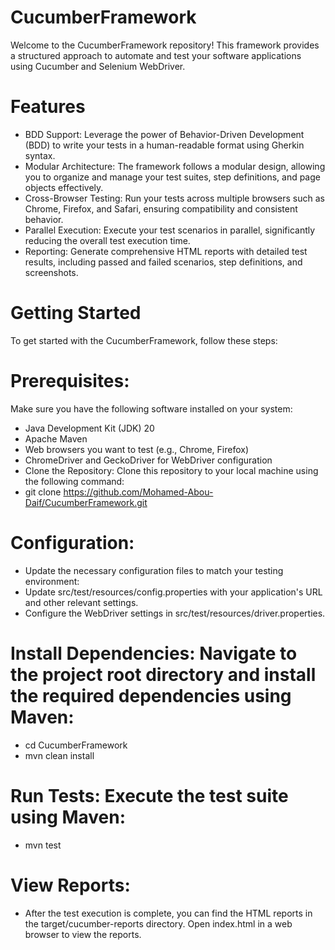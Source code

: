 # CucumberFramework

Welcome to the CucumberFramework repository! This framework provides a structured approach to automate and test your software applications using Cucumber and Selenium WebDriver.

# Features

- BDD Support: Leverage the power of Behavior-Driven Development (BDD) to write your tests in a human-readable format using Gherkin syntax.
- Modular Architecture: The framework follows a modular design, allowing you to organize and manage your test suites, step definitions, and page objects effectively.
- Cross-Browser Testing: Run your tests across multiple browsers such as Chrome, Firefox, and Safari, ensuring compatibility and consistent behavior.
- Parallel Execution: Execute your test scenarios in parallel, significantly reducing the overall test execution time.
- Reporting: Generate comprehensive HTML reports with detailed test results, including passed and failed scenarios, step definitions, and screenshots.

# Getting Started

To get started with the CucumberFramework, follow these steps:

# Prerequisites: 
Make sure you have the following software installed on your system:

- Java Development Kit (JDK) 20
- Apache Maven
- Web browsers you want to test (e.g., Chrome, Firefox)
- ChromeDriver and GeckoDriver for WebDriver configuration
- Clone the Repository: Clone this repository to your local machine using the following command:
- git clone https://github.com/Mohamed-Abou-Daif/CucumberFramework.git

# Configuration: 

- Update the necessary configuration files to match your testing environment:
- Update src/test/resources/config.properties with your application's URL and other relevant settings.
- Configure the WebDriver settings in src/test/resources/driver.properties.

# Install Dependencies: Navigate to the project root directory and install the required dependencies using Maven:
- cd CucumberFramework
- mvn clean install

# Run Tests: Execute the test suite using Maven:
- mvn test

# View Reports: 
- After the test execution is complete, you can find the HTML reports in the target/cucumber-reports directory. Open index.html in a web browser to view the reports.

